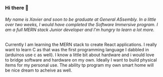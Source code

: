 ### Hi there 👋

###### My name is Xavier and soon to be graduate at General ASsembly. In a little over two weeks, I would have completed the Software Immersive program. I am a full MERN stack Junior developer and I'm hungry to learn a lot more.

Currently I am learning the MERN stack to create React applications. I really want to learn C as that was the first programming language I dabbled in (arduinos use c as well). I know a little bit about hardware and i would love to bridge software and hardware on my own. Ideally I want to build physical items for my personal use. The ability tp program my own smart home will be nice dream to acheive as well. 

<!--
**ValtierraXavier/ValtierraXavier** is a ✨ _special_ ✨ repository because its `README.md` (this file) appears on your GitHub profile.

 

Here are some ideas to get you started:

- 🔭 I’m currently working on MERN Stack project
- 🌱 I’m currently learning Authentication and conditional rendering
- 👯 I’m looking to collaborate on n/a
- 🤔 I’m looking for help with Back end configuration and deployment
- 💬 Ask me about any of my projects
- 📫 How to reach me: xavier.valtierra@icloud.com
- 😄 Pronouns: He/Him
- ⚡ Fun fact: Im really happy to have learned what I know about programming
-->
